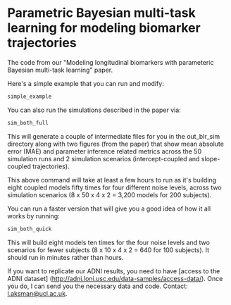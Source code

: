 # Parametric Bayesian multi-task learning for modeling biomarker trajectories


The code from our "Modeling longitudinal biomarkers with parameteric Bayesian multi-task learning" paper.

Here's a simple example that you can run and modify:

```bash
simple_example
```

You can also run the simulations described in the paper via:

```bash
sim_both_full
```
This will generate a couple of intermediate files for you in the out_blr_sim directory along with two figures (from the paper) that show mean absolute error (MAE) and parameter inference related metrics across the 50 simulation runs and 2 simulation scenarios (intercept-coupled and slope-coupled trajectories). 

This above command will take at least a few hours to run as it's building eight coupled models fifty times for four different noise levels, across two simulation scenarios (8 x 50 x 4 x 2 = 3,200 models for 200 subjects). 

You can run a faster version that will give you a good idea of how it all works by running:

```bash
sim_both_quick
```

This will build eight models ten times for the four noise levels and two scenarios for fewer subjects (8 x 10 x 4 x 2 = 640 for 100 subjects). It should run in minutes rather than hours. 


If you want to replicate our ADNI results, you need to have [access to the ADNI dataset] (http://adni.loni.usc.edu/data-samples/access-data/). Once you do, I can send you the necessary data and code. Contact: l.aksman@ucl.ac.uk.
